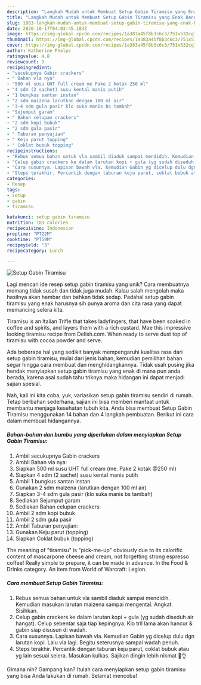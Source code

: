 ```yaml
---
description: "Langkah Mudah untuk Membuat Setup Gabin Tiramisu yang Enak Banget"
title: "Langkah Mudah untuk Membuat Setup Gabin Tiramisu yang Enak Banget"
slug: 1083-langkah-mudah-untuk-membuat-setup-gabin-tiramisu-yang-enak-banget
date: 2020-10-17T04:03:45.184Z
image: https://img-global.cpcdn.com/recipes/1a383a45f8b3c6c3/751x532cq70/setup-gabin-tiramisu-foto-resep-utama.jpg
thumbnail: https://img-global.cpcdn.com/recipes/1a383a45f8b3c6c3/751x532cq70/setup-gabin-tiramisu-foto-resep-utama.jpg
cover: https://img-global.cpcdn.com/recipes/1a383a45f8b3c6c3/751x532cq70/setup-gabin-tiramisu-foto-resep-utama.jpg
author: Katherine Phelps
ratingvalue: 4.8
reviewcount: 9
recipeingredient:
- "secukupnya Gabin crackers"
- " Bahan vla nya"
- "500 ml susu UHT full cream me Pake 2 kotak 250 ml"
- "4 sdm (2 sachet) susu kental manis putih"
- "1 bungkus santan instan"
- "2 sdm maizena larutkan dengan 100 ml air"
- "3-4 sdm gula pasir klo suka manis bs tambah"
- "Sejumput garam"
- " Bahan celupan crackers"
- "2 sdm kopi bubuk"
- "2 sdm gula pasir"
- " Taburan penyajian"
- " Keju parut topping"
- " Coklat bubuk topping"
recipeinstructions:
- "Rebus semua bahan untuk vla sambil diaduk sampai mendidih. Kemudian masukan larutan maizena sampai mengental. Angkat. Sisihkan."
- "Celup gabin crackers ke dalam larutan kopi + gula (yg sudah diseduh air hangat). Celup sebentar saja tiap kepingnya. Klo trll lama akan hancur &amp; gabin siap disusun di wadah."
- "Cara susunnya. Lapisan bawah vla. Kemudian Gabin yg dicelup dulu dgn larutan kopi. Lalu vla lagi. Begitu seterusnya sampai wadah penuh."
- "Steps terakhir. Percantik dengan taburan keju parut, coklat bubuk atau yg lain sesuai selera. Masukan kulkas. Sajikan dingin lebih nikmat 🤗👌"
categories:
- Resep
tags:
- setup
- gabin
- tiramisu

katakunci: setup gabin tiramisu 
nutrition: 183 calories
recipecuisine: Indonesian
preptime: "PT22M"
cooktime: "PT59M"
recipeyield: "3"
recipecategory: Lunch

---
```



![Setup Gabin Tiramisu](https://img-global.cpcdn.com/recipes/1a383a45f8b3c6c3/751x532cq70/setup-gabin-tiramisu-foto-resep-utama.jpg)

Lagi mencari ide resep setup gabin tiramisu yang unik? Cara membuatnya memang tidak susah dan tidak juga mudah. Kalau salah mengolah maka hasilnya akan hambar dan bahkan tidak sedap. Padahal setup gabin tiramisu yang enak harusnya sih punya aroma dan cita rasa yang dapat memancing selera kita.

Tiramisu is an Italian Trifle that takes ladyfingers, that have been soaked in coffee and spirits, and layers them with a rich custard. Mae this impressive looking tiramisu recipe from Delish.com. When ready to serve dust top of tiramisu with cocoa powder and serve.

Ada beberapa hal yang sedikit banyak mempengaruhi kualitas rasa dari setup gabin tiramisu, mulai dari jenis bahan, kemudian pemilihan bahan segar hingga cara membuat dan menghidangkannya. Tidak usah pusing jika hendak menyiapkan setup gabin tiramisu yang enak di mana pun anda berada, karena asal sudah tahu triknya maka hidangan ini dapat menjadi sajian spesial.


Nah, kali ini kita coba, yuk, variasikan setup gabin tiramisu sendiri di rumah. Tetap berbahan sederhana, sajian ini bisa memberi manfaat untuk membantu menjaga kesehatan tubuh kita. Anda bisa membuat Setup Gabin Tiramisu menggunakan 14 bahan dan 4 langkah pembuatan. Berikut ini cara dalam membuat hidangannya.

<!--inarticleads1-->

##### Bahan-bahan dan bumbu yang diperlukan dalam menyiapkan Setup Gabin Tiramisu:

1. Ambil secukupnya Gabin crackers
1. Ambil  Bahan vla nya:
1. Siapkan 500 ml susu UHT full cream (me. Pake 2 kotak @250 ml)
1. Siapkan 4 sdm (2 sachet) susu kental manis putih
1. Ambil 1 bungkus santan instan
1. Gunakan 2 sdm maizena (larutkan dengan 100 ml air)
1. Siapkan 3-4 sdm gula pasir (klo suka manis bs tambah)
1. Sediakan Sejumput garam
1. Sediakan  Bahan celupan crackers:
1. Ambil 2 sdm kopi bubuk
1. Ambil 2 sdm gula pasir
1. Ambil  Taburan penyajian:
1. Gunakan  Keju parut (topping)
1. Siapkan  Coklat bubuk (topping)


The meaning of &#34;tiramisu&#34; is &#34;pick-me-up&#34; obviously due to its calorific content of mascarpone cheese and cream, not forgetting strong espresso coffee! Really simple to prepare, it can be made in advance. In the Food &amp; Drinks category. An item from World of Warcraft: Legion. 

<!--inarticleads2-->

##### Cara membuat Setup Gabin Tiramisu:

1. Rebus semua bahan untuk vla sambil diaduk sampai mendidih. Kemudian masukan larutan maizena sampai mengental. Angkat. Sisihkan.
1. Celup gabin crackers ke dalam larutan kopi + gula (yg sudah diseduh air hangat). Celup sebentar saja tiap kepingnya. Klo trll lama akan hancur &amp; gabin siap disusun di wadah.
1. Cara susunnya. Lapisan bawah vla. Kemudian Gabin yg dicelup dulu dgn larutan kopi. Lalu vla lagi. Begitu seterusnya sampai wadah penuh.
1. Steps terakhir. Percantik dengan taburan keju parut, coklat bubuk atau yg lain sesuai selera. Masukan kulkas. Sajikan dingin lebih nikmat 🤗👌




Gimana nih? Gampang kan? Itulah cara menyiapkan setup gabin tiramisu yang bisa Anda lakukan di rumah. Selamat mencoba!
